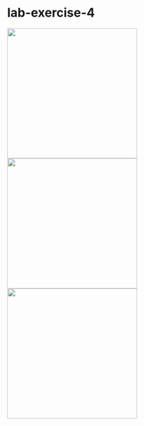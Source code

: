 # lab-exercise-4
<img width="300" src = "LAB4/Two.activity.challenge/twoactivitychallenge.gif"/>
<img width="300" src = "LAB4/Two.activities/twoactivities.gif"/>
<img width="300" src = "LAB4/Two.activity/twoactivitieschallenge.gif"/>
